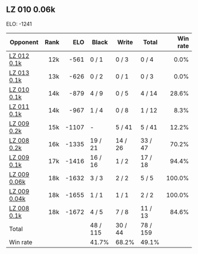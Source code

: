 ## LZ 010 0.06k ##

ELO: -1241

Opponent | Rank | ELO | Black | Write | Total | Win rate
---------|-----:|----:|-------|-------|-------|-------:
[LZ 012 0.1k](LZ%20012%200.1k.md) | 12k | -561 | 0 / 1 | 0 / 3 | 0 / 4 | 0.0%
[LZ 013 0.1k](LZ%20013%200.1k.md) | 13k | -626 | 0 / 2 | 0 / 1 | 0 / 3 | 0.0%
[LZ 010 0.1k](LZ%20010%200.1k.md) | 14k | -879 | 4 / 9 | 0 / 5 | 4 / 14 | 28.6%
[LZ 011 0.1k](LZ%20011%200.1k.md) | 14k | -967 | 1 / 4 | 0 / 8 | 1 / 12 | 8.3%
[LZ 009 0.2k](LZ%20009%200.2k.md) | 15k | -1107 | - | 5 / 41 | 5 / 41 | 12.2%
[LZ 008 0.2k](LZ%20008%200.2k.md) | 16k | -1335 | 19 / 21 | 14 / 26 | 33 / 47 | 70.2%
[LZ 009 0.1k](LZ%20009%200.1k.md) | 17k | -1416 | 16 / 16 | 1 / 2 | 17 / 18 | 94.4%
[LZ 009 0.06k](LZ%20009%200.06k.md) | 18k | -1632 | 3 / 3 | 2 / 2 | 5 / 5 | 100.0%
[LZ 009 0.04k](LZ%20009%200.04k.md) | 18k | -1655 | 1 / 1 | 1 / 1 | 2 / 2 | 100.0%
[LZ 008 0.1k](LZ%20008%200.1k.md) | 18k | -1672 | 4 / 5 | 7 / 8 | 11 / 13 | 84.6%
Total | | | 48 / 115 | 30 / 44 | 78 / 159 | 
Win rate| | | 41.7% | 68.2% | 49.1% | 
